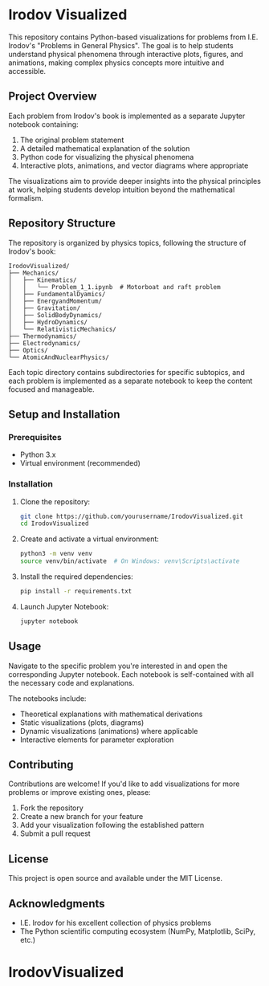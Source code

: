 # Irodov Visualized

This repository contains Python-based visualizations for problems from I.E. Irodov's "Problems in General Physics". The goal is to help students understand physical phenomena through interactive plots, figures, and animations, making complex physics concepts more intuitive and accessible.

## Project Overview

Each problem from Irodov's book is implemented as a separate Jupyter notebook containing:
1. The original problem statement
2. A detailed mathematical explanation of the solution
3. Python code for visualizing the physical phenomena
4. Interactive plots, animations, and vector diagrams where appropriate

The visualizations aim to provide deeper insights into the physical principles at work, helping students develop intuition beyond the mathematical formalism.

## Repository Structure

The repository is organized by physics topics, following the structure of Irodov's book:

```
IrodovVisualized/
├── Mechanics/
│   ├── Kinematics/
│   │   └── Problem_1_1.ipynb  # Motorboat and raft problem
│   ├── FundamentalDyamics/
│   ├── EnergyandMomentum/
│   ├── Gravitation/
│   ├── SolidBodyDynamics/
│   ├── HydroDynamics/
│   └── RelativisticMechanics/
├── Thermodynamics/
├── Electrodynamics/
├── Optics/
└── AtomicAndNuclearPhysics/
```

Each topic directory contains subdirectories for specific subtopics, and each problem is implemented as a separate notebook to keep the content focused and manageable.

## Setup and Installation

### Prerequisites
- Python 3.x
- Virtual environment (recommended)

### Installation

1. Clone the repository:
   ```bash
   git clone https://github.com/yourusername/IrodovVisualized.git
   cd IrodovVisualized
   ```

2. Create and activate a virtual environment:
   ```bash
   python3 -m venv venv
   source venv/bin/activate  # On Windows: venv\Scripts\activate
   ```

3. Install the required dependencies:
   ```bash
   pip install -r requirements.txt
   ```

4. Launch Jupyter Notebook:
   ```bash
   jupyter notebook
   ```

## Usage

Navigate to the specific problem you're interested in and open the corresponding Jupyter notebook. Each notebook is self-contained with all the necessary code and explanations.

The notebooks include:
- Theoretical explanations with mathematical derivations
- Static visualizations (plots, diagrams)
- Dynamic visualizations (animations) where applicable
- Interactive elements for parameter exploration

## Contributing

Contributions are welcome! If you'd like to add visualizations for more problems or improve existing ones, please:

1. Fork the repository
2. Create a new branch for your feature
3. Add your visualization following the established pattern
4. Submit a pull request

## License

This project is open source and available under the MIT License.

## Acknowledgments

- I.E. Irodov for his excellent collection of physics problems
- The Python scientific computing ecosystem (NumPy, Matplotlib, SciPy, etc.)
# IrodovVisualized
